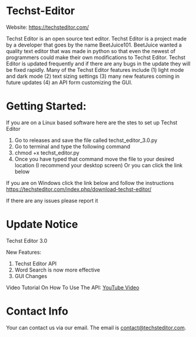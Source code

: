 # Techst-Editor

Website: https://techsteditor.com/

Techst Editor is an open source text editor. Techst Editor is a project made by a developer that goes by the name BeetJuice101. BeetJuice wanted a quality text editor that was made in python so that even the newest of programmers could make their own modifications to Techst Editor. Techst Editor is updated frequently and if there are any bugs in the update they will be fixed rapidly. Many of the Techst Editor features include (1) light mode and dark mode (2) text sizing settings (3) many new features coming in future updates (4) an API form customizing the GUI.


# Getting Started:

If you are on a Linux based software here are the stes to set up Techst Editor
1. Go to releases and save the file called techst_editor_3.0.py
2. Go to terminal and type the following command
3. chmod +x techst_editor.py
4. Once you have typed that command move the file to your desired location (I recommend your desktop screen)
Or you can click the link below

If you are on Windows click the link below and follow the instructions
https://techsteditor.com/index.php/download-techst-editor/

If there are any issues please report it

# Update Notice

Techst Editor 3.0

New Features:

1. Techst Editor API
2. Word Search is now more effective
3. GUI Changes

Video Tutorial On How To Use The API: [YouTube Video](https://youtu.be/m1gULbL-8s8)

# Contact Info

Your can contact us via our email.  The email is contact@techsteditor.com.
